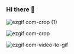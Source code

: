 ### Hi there 👋

<!--
**Amit506/Amit506** is a ✨ _special_ ✨ repository because its `README.md` (this file) appears on your GitHub profile.

Here are some ideas to get you started:

- 🔭 I’m currently working on ...
- 🌱 I’m currently learning ...
- 👯 I’m looking to collaborate on ...
- 🤔 I’m looking for help with ...
- 💬 Ask me about ...
- 📫 How to reach me: ...
- 😄 Pronouns: ...
- ⚡ Fun fact: ...
-->
![ezgif com-crop (1)](https://user-images.githubusercontent.com/65785786/108027117-a5b8a180-704f-11eb-8bc0-9089a05b9d07.gif)

![ezgif com-crop](https://user-images.githubusercontent.com/65785786/108027241-dc8eb780-704f-11eb-869a-b7b1594d33fa.gif)

![ezgif com-video-to-gif](https://user-images.githubusercontent.com/65785786/108027254-e31d2f00-704f-11eb-9031-b08cf86e71cc.gif)
